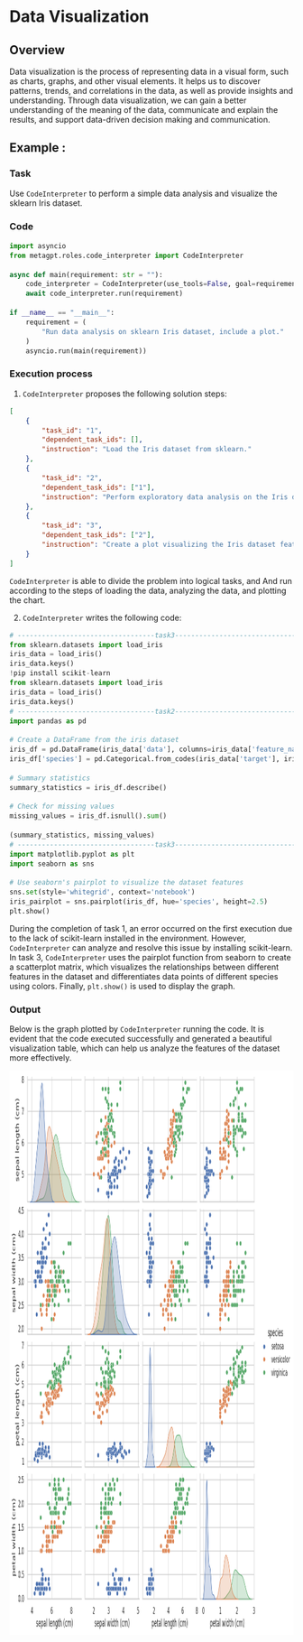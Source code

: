 # Data Visualization
## Overview
Data visualization is the process of representing data in a visual form, such as charts, graphs, and other visual elements. It helps us to discover patterns, trends, and correlations in the data, as well as provide insights and understanding. Through data visualization, we can gain a better understanding of the meaning of the data, communicate and explain the results, and support data-driven decision making and communication.
## Example : 
### Task
Use `CodeInterpreter` to perform a simple data analysis and visualize the sklearn Iris dataset.
### Code
```python
import asyncio
from metagpt.roles.code_interpreter import CodeInterpreter

async def main(requirement: str = ""):
    code_interpreter = CodeInterpreter(use_tools=False, goal=requirement)
    await code_interpreter.run(requirement)

if __name__ == "__main__":
    requirement = (
        "Run data analysis on sklearn Iris dataset, include a plot."
    )
    asyncio.run(main(requirement))
```
### Execution process
1. `CodeInterpreter` proposes the following solution steps:
```json
[
    {
        "task_id": "1",
        "dependent_task_ids": [],
        "instruction": "Load the Iris dataset from sklearn."
    },
    {
        "task_id": "2",
        "dependent_task_ids": ["1"],
        "instruction": "Perform exploratory data analysis on the Iris dataset."
    },
    {
        "task_id": "3",
        "dependent_task_ids": ["2"],
        "instruction": "Create a plot visualizing the Iris dataset features."
    }
]
```
`CodeInterpreter` is able to divide the problem into logical tasks, and And run according to the steps of loading the data, analyzing the data, and plotting the chart.

2. `CodeInterpreter` writes the following code:
```python
# ----------------------------------task3------------------------------------
from sklearn.datasets import load_iris
iris_data = load_iris()
iris_data.keys()
!pip install scikit-learn
from sklearn.datasets import load_iris
iris_data = load_iris()
iris_data.keys()
# ----------------------------------task2------------------------------------
import pandas as pd

# Create a DataFrame from the iris dataset
iris_df = pd.DataFrame(iris_data['data'], columns=iris_data['feature_names'])
iris_df['species'] = pd.Categorical.from_codes(iris_data['target'], iris_data['target_names'])

# Summary statistics
summary_statistics = iris_df.describe()

# Check for missing values
missing_values = iris_df.isnull().sum()

(summary_statistics, missing_values)
# ----------------------------------task3------------------------------------
import matplotlib.pyplot as plt
import seaborn as sns

# Use seaborn's pairplot to visualize the dataset features
sns.set(style='whitegrid', context='notebook')
iris_pairplot = sns.pairplot(iris_df, hue='species', height=2.5)
plt.show()
```
During the completion of task 1, an error occurred on the first execution due to the lack of scikit-learn installed in the environment. However, `CodeInterpreter` can analyze and resolve this issue by installing scikit-learn. In task 3, `CodeInterpreter` uses the pairplot function from seaborn to create a scatterplot matrix, which visualizes the relationships between different features in the dataset and differentiates data points of different species using colors. Finally, `plt.show()` is used to display the graph.
### Output
Below is the graph plotted by `CodeInterpreter` running the code. It is evident that the code executed successfully and generated a beautiful visualization table, which can help us analyze the features of the dataset more effectively.
<div align=center>
<img src="../../../../../public/image/guide/use_cases/CodeInterpreter/output.png" width="1000" height="1000"> 
</div>
